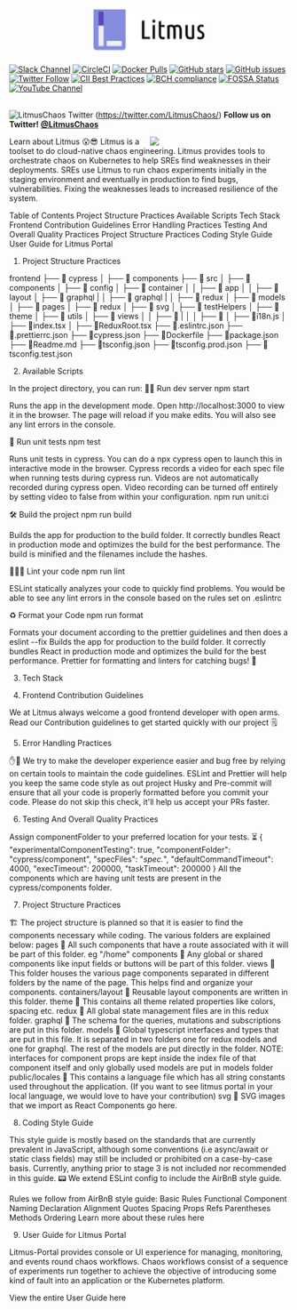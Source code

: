 <h1 align="center">
  <img src="https://raw.githubusercontent.com/litmuschaos/website-litmuschaos/staging/src/images/LitmusLogo.png" alt="LitmusChaos" width="200">
</h1>

[![Slack Channel](https://img.shields.io/badge/Slack-Join-purple)](https://slack.litmuschaos.io)
[![CircleCI](https://circleci.com/gh/litmuschaos/litmus/tree/master.svg?style=shield)](https://app.circleci.com/pipelines/github/litmuschaos/litmus)
[![Docker Pulls](https://img.shields.io/docker/pulls/litmuschaos/ansible-runner.svg)](https://hub.docker.com/r/litmuschaos/ansible-runner)
[![GitHub stars](https://img.shields.io/github/stars/litmuschaos/litmus?style=social)](https://github.com/litmuschaos/litmus/stargazers)
[![GitHub issues](https://img.shields.io/github/issues/litmuschaos/litmus)](https://github.com/litmuschaos/litmus/issues)
[![Twitter Follow](https://img.shields.io/twitter/follow/litmuschaos?style=social)](https://twitter.com/LitmusChaos)
[![CII Best Practices](https://bestpractices.coreinfrastructure.org/projects/3202/badge)](https://bestpractices.coreinfrastructure.org/projects/3202)
[![BCH compliance](https://bettercodehub.com/edge/badge/litmuschaos/litmus?branch=master)](https://bettercodehub.com/)
[![FOSSA Status](https://app.fossa.io/api/projects/git%2Bgithub.com%2Flitmuschaos%2Flitmus.svg?type=shield)](https://app.fossa.io/projects/git%2Bgithub.com%2Flitmuschaos%2Flitmus?ref=badge_shield)
[![YouTube Channel](https://img.shields.io/badge/YouTube-Subscribe-red)](https://www.youtube.com/channel/UCa57PMqmz_j0wnteRa9nCaw)
<br><br>

<img src="https://external-content.duckduckgo.com/iu/?u=https%3A%2F%2Fpmcdeadline2.files.wordpress.com%2F2016%2F09%2Ftwitter-logo.jpg&f=1&nofb=1" alt="LitmusChaos Twitter" width="12"> (https://twitter.com/LitmusChaos/) **Follow us on Twitter!** [**@LitmusChaos**](https://twitter.com/LitmusChaos/)

<a href="https://litmuschaos.io"><img src="https://i.ibb.co/QKSMq9g/Screenshot-from-2020-09-14-18-54-05.png" align="right" width="250px" /></a>

Learn about Litmus 😮😎
Litmus is a toolset to do cloud-native chaos engineering. Litmus provides tools to orchestrate chaos on Kubernetes to help SREs find weaknesses in their deployments. SREs use Litmus to run chaos experiments initially in the staging environment and eventually in production to find bugs, vulnerabilities. Fixing the weaknesses leads to increased resilience of the system.
 
Table of Contents
Project Structure Practices
Available Scripts
Tech Stack
Frontend Contribution Guidelines
Error Handling Practices
Testing And Overall Quality Practices
Project Structure Practices
Coding Style Guide
User Guide for Litmus Portal



1. Project Structure Practices
 
frontend
├── 📁 cypress
│   ├── 📁 components
├── 📁 src
│   ├── 📁 components
│   ├── 📁 config
│   ├── 📁 container
│   │   ├── 📁 app
│   │   ├── 📁 layout
│   ├── 📁 graphql
|   │   ├── 📁 graphql
|   │   ├── 📁 redux
│   ├── 📁 models
│   ├── 📁 pages
│   ├── 📁 redux
│   ├── 📁 svg
│   ├── 📁 testHelpers
│   ├── 📁 theme
│   ├── 📁 utils
│   ├── 📁 views
│   │   ├── 📁 <page-name>
|   │   │   ├── 📁 <page-components>
│   ├── 📃i18n.js
│   ├── 📃index.tsx
│   ├── 📃ReduxRoot.tsx
├── 📃.eslintrc.json
├── 📃.prettierrc.json
├── 📃cypress.json
├── 📃Dockerfile
├── 📃package.json
├── 📃Readme.md
├── 📃tsconfig.json
├── 📃tsconfig.prod.json
├── 📃tsconfig.test.json
 
 
2. Available Scripts
 
In the project directory, you can run:
🐱‍💻 Run dev server
npm start
 
Runs the app in the development mode.
Open http://localhost:3000 to view it in the browser. The page will reload if you make edits.
You will also see any lint errors in the console.
 
🔴 Run unit tests
npm test
 
Runs unit tests in cypress. You can do a npx cypress open to launch this in interactive mode in the browser. Cypress records a video for each spec file when running tests during cypress run. Videos are not automatically recorded during cypress open. Video recording can be turned off entirely by setting video to false from within your configuration.
npm run unit:ci
 
 
🛠️ Build the project
npm run build
 
Builds the app for production to the build folder.
It correctly bundles React in production mode and optimizes the build for the best performance. The build is minified and the filenames include the hashes.
 
🏴🏴‍☠️ Lint your code
npm run lint
 
ESLint statically analyzes your code to quickly find problems.
You would be able to see any lint errors in the console based on the rules set on .eslintrc
 
♻️ Format your Code
npm run format
 
Formats your document according to the prettier guidelines and then does a eslint --fix Builds the app for production to the build folder.
It correctly bundles React in production mode and optimizes the build for the best performance. Prettier for formatting and linters for catching bugs! 🐛
 
3. Tech Stack
 
        
 
4. Frontend Contribution Guidelines
 
We at Litmus always welcome a good frontend developer with open arms.
Read our Contribution guidelines to get started quickly with our project 🗒️
 
5. Error Handling Practices
 

✋🛑 We try to make the developer experience easier and bug free by relying on certain tools to maintain the code guidelines.
ESLint and Prettier will help you keep the same code style as out project
Husky and Pre-commit will ensure that all your code is properly formatted before you commit your code. Please do not skip this check, it'll help us accept your PRs faster.


6. Testing And Overall Quality Practices
 

Assign componentFolder to your preferred location for your tests. ⏳
{
    "experimentalComponentTesting": true,
    "componentFolder": "cypress/component",
    "specFiles": "*spec.*",
    "defaultCommandTimeout": 4000,
    "execTimeout": 200000,
    "taskTimeout": 200000
}
All the components which are having unit tests are present in the cypress/components folder.
 
7. Project Structure Practices
 
🏗️ The project structure is planned so that it is easier to find the components necessary while coding. The various folders are explained below:
pages 📁
All such components that have a route associated with it will be part of this folder. eg "/home"
components 📁
Any global or shared components like input fields or buttons will be part of this folder.
views 📁
This folder houses the various page components separated in different folders by the name of the page. This helps find and organize your components.
containers/layout 📁
Reusable layout components are written in this folder.
theme 📁
This contains all theme related properties like colors, spacing etc.
redux 📁
All global state management files are in this redux folder.
graphql 📁
The schema for the queries, mutations and subscriptions are put in this folder.
models 📁
Global typescript interfaces and types that are put in this file.
It is separated in two folders one for redux models and one for graphql. The rest of the models are put directly in the folder.
NOTE: interfaces for component props are kept inside the index file of that component itself and only globally used models are put in models folder
public/locales 📁
This contains a language file which has all string constants used throughout the application. (If you want to see litmus portal in your local language, we would love to have your contribution)
svg 📁
SVG images that we import as React Components go here.


8. Coding Style Guide
 

This style guide is mostly based on the standards that are currently prevalent in JavaScript, although some conventions (i.e async/await or static class fields) may still be included or prohibited on a case-by-case basis. Currently, anything prior to stage 3 is not included nor recommended in this guide. 📟 We extend ESLint config to include the AirBnB style guide.

Rules we follow from AirBnB style guide:
Basic Rules
Functional Component
Naming
Declaration
Alignment
Quotes
Spacing
Props
Refs
Parentheses
Methods
Ordering Learn more about these rules here
 
 
9. User Guide for Litmus Portal
 
Litmus-Portal provides console or UI experience for managing, monitoring, and events round chaos workflows. Chaos workflows consist of a sequence of experiments run together to achieve the objective of introducing some kind of fault into an application or the Kubernetes platform.
 
View the entire User Guide here
 

 

